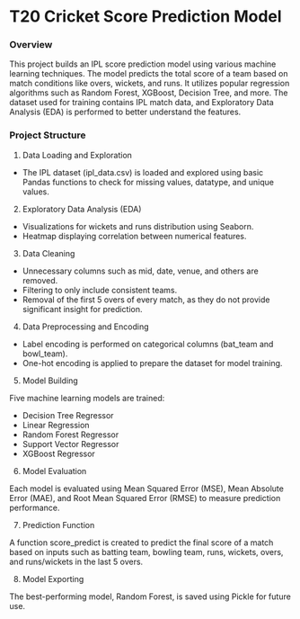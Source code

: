 # T20 Cricket Score Prediction Model

### Overview

This project builds an IPL score prediction model using various machine learning techniques. The model predicts the total score of a team based on match conditions like overs, wickets, and runs. It utilizes popular regression algorithms such as Random Forest, XGBoost, Decision Tree, and more. The dataset used for training contains IPL match data, and Exploratory Data Analysis (EDA) is performed to better understand the features.

### Project Structure

1) Data Loading and Exploration

 - The IPL dataset (ipl_data.csv) is loaded and explored using basic Pandas functions to check for missing values, datatype, and unique values.

2) Exploratory Data Analysis (EDA)

 - Visualizations for wickets and runs distribution using Seaborn.
 - Heatmap displaying correlation between numerical features.

3) Data Cleaning

- Unnecessary columns such as mid, date, venue, and others are removed.
- Filtering to only include consistent teams.
- Removal of the first 5 overs of every match, as they do not provide significant insight for prediction.

4) Data Preprocessing and Encoding

- Label encoding is performed on categorical columns (bat_team and bowl_team).
- One-hot encoding is applied to prepare the dataset for model training.

5) Model Building

Five machine learning models are trained:
- Decision Tree Regressor
- Linear Regression
- Random Forest Regressor
- Support Vector Regressor
- XGBoost Regressor

6) Model Evaluation

  Each model is evaluated using Mean Squared Error (MSE), Mean Absolute Error (MAE), and Root Mean Squared Error (RMSE) to measure prediction performance.

7) Prediction Function

  A function score_predict is created to predict the final score of a match based on inputs such as batting team, bowling team, runs, wickets, overs, and runs/wickets in the last 5 overs.

8) Model Exporting

  The best-performing model, Random Forest, is saved using Pickle for future use.

